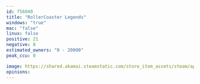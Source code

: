 ```yaml
---
id: 756040
title: "RollerCoaster Legends"
windows: "true"
mac: "false"
linux: false
positive: 21
negative: 8
estimated_owners: "0 - 20000"
peak_ccu: 0

image: https://shared.akamai.steamstatic.com/store_item_assets/steam/apps/756040/header.jpg?t=1519752601
opinions:
---
```

